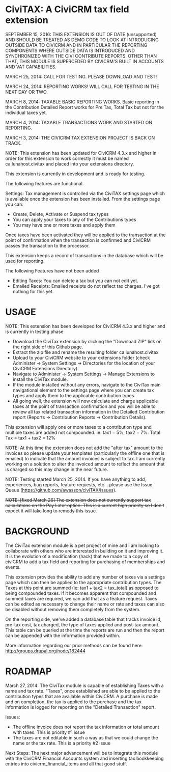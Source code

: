 CiviTAX: A CiviCRM tax field extension 
=====================================

SEPTEMBER 15, 2016: THIS EXTENSION IS OUT OF DATE (unsupported) AND SHOULD BE TREATED AS DEMO CODE TO LOOK AT INTRODUCING OUTSIDE DATA TO CIVICRM AND IN PARTICULAR THE REPORTING COMPONENTS WHERE OUTSIDE DATA IS INTRODUCED AND SYNCHRONIZED WITH THE CIVI CONTRIBUTE REPORTS. OTHER THAN THAT, THIS MODULE IS SUPERCEDED BY CIVICRM'S BUILT IN ACCOUNTS AND VAT CAPABILITIES. 

MARCH 25, 2014: CALL FOR TESTING. PLEASE DOWNLOAD AND TEST!

MARCH 24, 2014: REPORTING WORKS! WILL CALL FOR TESTING IN THE NEXT DAY OR TWO.

MARCH 8, 2014: TAXABLE BASIC REPORTING WORKS.
Basic reporting in the Contribution Detailed Report works for Pre Tax, Total Tax but not for the individual taxes yet.

MARCH 4, 2014: TAXABLE TRANSACTIONS WORK AND STARTED ON REPORTING.

MARCH 3, 2014: THE CIVICRM TAX EXTENSION PROJECT IS BACK ON TRACK.

NOTE: 	This extension has been updated for CiviCRM 4.3.x and higher 
		In order for this extension to work correctly it must be named ca.lunahost.civitax and placed into your extensions directory.

This extension is currently in development and is ready for testing. 

The following features are functional.

Settings: Tax management is controlled via the CiviTAX settings page which is available once the extension has been installed. From the settings page you can:
 - Create, Delete, Activate or Suspend tax types 
 - You can apply your taxes to any of the Contributions types
 - You may have one or more taxes and apply them
 
Once taxes have been activated they will be applied to the transaction at the point of confirmation when the transaction is confirmed and CiviCRM passes the transaction to the processor.
 
This extension keeps a record of transactions in the database which will be used for reporting.
 
The following Features have not been added
 - Editing Taxes: You can delete a tax but you can not edit yet. 
 - Emailed Receipts: Emailed receipts do not reflect tax charges. I've got nothing for this yet.

USAGE
=====

NOTE: This extension has been developed for CiviCRM 4.3.x and higher and is currently in testing phase

 - Download the CiviTax extension by clicking the "Download ZIP" link on the right side of this Github page.
 - Extract the zip file and rename the resulting folder ca.lunahost.civitax  
 - Upload to your CiviCRM website to your extensions folder (check Administer -> System Settings -> Directories for the location of your CiviCRM Extensions Directory).
 - Navigate to Administer -> System Settings -> Manage Extensions to install the CiviTax module.
 - If the module installed without any errors, navigate to the CiviTax main navigational element to the settings page where you can create tax types and apply them to the applicable contribution types.
 - All going well, the extension will now calculate and charge applicable taxes at the point of transaction confirmation and you will be able to review all tax related transaction information in the Detailed Contribution report (Reports -> Contribution Reports -> Contribution Details).  
 
This extension will apply one or more taxes to a contribution type and multiple taxes are added not compounded. ie: tax1 = 5%, tax2 = 7%. Total Tax = tax1 + tax2 = 12%

NOTE: At this time the extension does not add the "after tax" amount to the invoices so please update your templates (particularly the offline one that is emailed) to indicate that the amount invoices is subject to tax. I am currently working on a solution to alter the invoiced amount to reflect the amount that is charged so this may change in the near future. 

NOTE: Testing started March 25, 2014. If you have anything to add, experiences, bug reports, feature requests, etc... please use the Issue Queue (https://github.com/awasson/civiTAX/issues).

~~NOTE: [fixed March 26] The extension does not currently support tax calculations on the Pay Later option. This is a current high priority so I don't expect it will take long to remedy this issue.~~

BACKGROUND
==========

The CiviTax extension module is a pet project of mine and I am looking to collaborate with others who are interested in building on it and improving it. It is the evolution of a modification (hack) that we made to a copy of civiCRM to add a tax field and reporting for purchasing of memberships and events.

This extension provides the ability to add any number of taxes via a settings page which can then be applied to the appropriate contribution types. The Taxes at this point are summed (ie: tax1 + tax2 = tax_total) as opposed to being compounded taxes. If it becomes apparent that compounded and summed taxes are required, we can add that as a feature request. Taxes can be edited as necessary to change their name or rate and taxes can also be disabled without removing them completely from the system.

On the reporting side, we've added a database table that tracks invoice id, pre-tax cost, tax charged, the type of taxes applied and post-tax amount. This table can be queried at the time the reports are run and then the report can be appended with the information provided within. 

More information regarding our prior methods can be found here: http://groups.drupal.org/node/182444 

ROADMAP
=======

March 27, 2014: The CiviTax module is capable of establishing Taxes with a name and tax rate. "Taxes", once established are able to be applied to the contribution types that are available within CiviCRM. A purchase is made and on completion, the tax is applied to the purchase and the tax information is logged for reporting on the "Detailed Transaction" report. 

Issues: 
 - The offline invoice does not report the tax information or total amount with taxes. This is priority #1 issue
 - The taxes are not editable in such a way as that we could change the name or the tax rate. This is a priority #2 issue 
 
Next Steps: The next major advancement will be to integrate this module with the CiviCRM Financial Accounts system and inserting tax bookkeeping entries into civicrm_financial_items and all that good stuff.  
